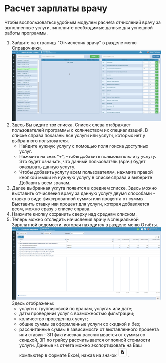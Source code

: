 # Расчет зарплаты врачу

Чтобы воспользоваться удобным модулем расчета отчислений врачу за выполненные услуги, заполните необходимые данные для успешной работы программы.
1. Зайдите на страницу "Отчисления врачу" в разделе меню Справочники.     
![Image](Image/zp2.gif)    
2. Здесь Вы видите три списка. Список слева отображает пользователей программы с количеством их специализаций. В списке справа показаны все услуги или услуги, которых нет у выбранного пользователя.   
    - Найдите нужную услугу с помощью поля поиска доступных услуг.
    - Нажмите на знак "+", чтобы добавить пользователю эту услугу. Это будет означать, что данный пользователь (врач) будет оказывать данную услугу.
    - Чтобы добавить услугу всем пользователям, нажмите правой кнопкой мыши на нужную услугу в списке справа и выберите Добавить всем врачам.
3. Далее выбранная услуга появится в среднем списке. Здесь можно выставить отчисления врачу за данную услугу двумя способами - ставку в виде фиксированной суммы или процента от суммы. Выставить ставку или процент для услуги, которая добавляется всем, можно сразу в списке справа.
4. Нажмите кнопку сохранить сверху над средним списком.
5. Теперь можно отследить начисления врачу в специальной Зарплатной ведомости, которая находится в разделе меню Отчёты.    
![Image](Image/reportsalary.png)    
    Здесь отображены:   
    - услуги с группировкой по врачам, услугам или дате;
    - даты проведения услуг с возможностью фильтрации;
    - количество проведенных услуг;
    - общие суммы за оформленные услуги со скидкой и без;
    - рассчитанные суммы в зависимости от выставленного процента или ставки - ЗП фактическая рассчитывается от суммы со скидкой, ЗП по прайсу рассчитывается от полной стоимости услуги.
Данные из отчета можно экспортировать на Ваш компьютер в формате Excel, нажав на значок ![Image](Image/export.PNG).  
